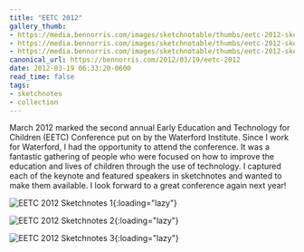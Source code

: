 ```yaml
---
title: "EETC 2012"
gallery_thumb:
- https://media.bennorris.com/images/sketchnotable/thumbs/eetc-2012-sketchnotes-01.jpg
- https://media.bennorris.com/images/sketchnotable/thumbs/eetc-2012-sketchnotes-02.jpg
- https://media.bennorris.com/images/sketchnotable/thumbs/eetc-2012-sketchnotes-03.jpg
canonical_url: https://bennorris.com/2012/03/19/eetc-2012
date: 2012-03-19 06:33:20-0600
read_time: false
tags:
- sketchnotes
- collection
---
```


March 2012 marked the second annual Early Education and Technology for Children (EETC) Conference put on by the Waterford Institute. Since I work for Waterford, I had the opportunity to attend the conference. It was a fantastic gathering of people who were focused on how to improve the education and lives of children through the use of technology. I captured each of the keynote and featured speakers in sketchnotes and wanted to make them available. I look forward to a great conference again next year!

![EETC 2012 Sketchnotes 1](https://media.bennorris.com/images/sketchnotable/eetc-2012/eetc-2012-sketchnotes-01.jpg){:loading="lazy"}

![EETC 2012 Sketchnotes 2](https://media.bennorris.com/images/sketchnotable/eetc-2012/eetc-2012-sketchnotes-02.jpg){:loading="lazy"}

![EETC 2012 Sketchnotes 3](https://media.bennorris.com/images/sketchnotable/eetc-2012/eetc-2012-sketchnotes-03.jpg){:loading="lazy"}
